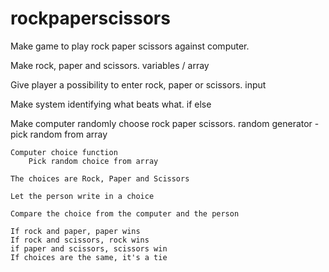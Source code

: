 # rockpaperscissors

Make game to play rock paper scissors against computer.

Make rock, paper and scissors.
    variables / array

Give player a possibility to enter rock, paper or scissors.
    input

Make system identifying what beats what.
    if else

Make computer randomly choose rock paper scissors.
    random generator - pick random from array


    Computer choice function
        Pick random choice from array 
    
    The choices are Rock, Paper and Scissors

    Let the person write in a choice

    Compare the choice from the computer and the person

    If rock and paper, paper wins
    If rock and scissors, rock wins
    if paper and scissors, scissors win
    If choices are the same, it's a tie